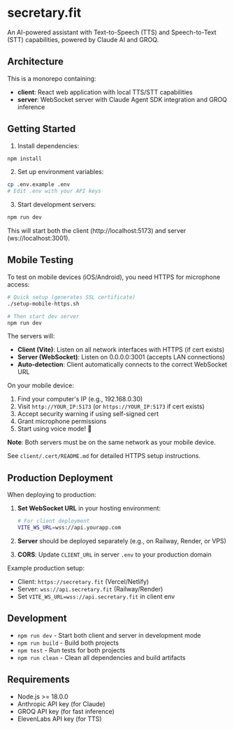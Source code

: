 # secretary.fit

An AI-powered assistant with Text-to-Speech (TTS) and Speech-to-Text (STT) capabilities, powered by Claude AI and GROQ.

## Architecture

This is a monorepo containing:

- **client**: React web application with local TTS/STT capabilities
- **server**: WebSocket server with Claude Agent SDK integration and GROQ inference

## Getting Started

1. Install dependencies:
```bash
npm install
```

2. Set up environment variables:
```bash
cp .env.example .env
# Edit .env with your API keys
```

3. Start development servers:
```bash
npm run dev
```

This will start both the client (http://localhost:5173) and server (ws://localhost:3001).

## Mobile Testing

To test on mobile devices (iOS/Android), you need HTTPS for microphone access:

```bash
# Quick setup (generates SSL certificate)
./setup-mobile-https.sh

# Then start dev server
npm run dev
```

The servers will:
- **Client (Vite)**: Listen on all network interfaces with HTTPS (if cert exists)
- **Server (WebSocket)**: Listen on 0.0.0.0:3001 (accepts LAN connections)
- **Auto-detection**: Client automatically connects to the correct WebSocket URL

On your mobile device:
1. Find your computer's IP (e.g., 192.168.0.30)
2. Visit `http://YOUR_IP:5173` (or `https://YOUR_IP:5173` if cert exists)
3. Accept security warning if using self-signed cert
4. Grant microphone permissions
5. Start using voice mode! 🎤

**Note**: Both servers must be on the same network as your mobile device.

See `client/.cert/README.md` for detailed HTTPS setup instructions.

## Production Deployment

When deploying to production:

1. **Set WebSocket URL** in your hosting environment:
   ```bash
   # For client deployment
   VITE_WS_URL=wss://api.yourapp.com
   ```

2. **Server** should be deployed separately (e.g., on Railway, Render, or VPS)

3. **CORS**: Update `CLIENT_URL` in server `.env` to your production domain

Example production setup:
- Client: `https://secretary.fit` (Vercel/Netlify)
- Server: `wss://api.secretary.fit` (Railway/Render)
- Set `VITE_WS_URL=wss://api.secretary.fit` in client env

## Development

- `npm run dev` - Start both client and server in development mode
- `npm run build` - Build both projects
- `npm test` - Run tests for both projects
- `npm run clean` - Clean all dependencies and build artifacts

## Requirements

- Node.js >= 18.0.0
- Anthropic API key (for Claude)
- GROQ API key (for fast inference)
- ElevenLabs API key (for TTS)
